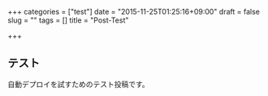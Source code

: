 +++
categories = ["test"]
date = "2015-11-25T01:25:16+09:00"
draft = false
slug = ""
tags = []
title = "Post-Test"

+++

## テスト

自動デプロイを試すためのテスト投稿です。

